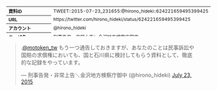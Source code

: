 <table style="font-size: 9pt; width: 610px; margin-bottom: 20px; height: 80px;">
<tbody>
    <tr>
        <th align=left>資料ID</th>
        <td align=left>TWEET::2015-07-23_231655:@hirono_hideki::624221659495399425</td>
    </tr>
    <tr>
        <th align=left>URL</th>
        <td align=left>https://twitter.com/hirono_hideki/status/624221659495399425</td>
    </tr>
    <tr>
        <th align=left>アカウント</th>
        <td align=left>@hirono_hideki</td>
    </tr>
    <tr>
        <th align=left>ユーザ名</th>
        <td align=left>刑事告発・非常上告＼金沢地方検察庁御中</td>
    </tr>
    <tr>
        <th align=left>ツイートの記録日時</th>
        <td align=left>created_at 2022-08-24_1424</td>
    </tr>
</tbody>
</table>
<blockquote class="twitter-tweet" data-width="450"  data-lang="ja"><p lang="ja" dir="ltr">.<a href="https://twitter.com/motoken_tw?ref_src=twsrc%5Etfw">@motoken_tw</a> もう一つ通告しておきますが、あなたのことは民事訴訟や国賠の求償権においても、国と石川県に検討してもらう資料として、徹底的な記録をやっています。</p>&mdash; 刑事告発・非常上告＼金沢地方検察庁御中 (@hirono_hideki) <a href="https://twitter.com/hirono_hideki/status/624221659495399425?ref_src=twsrc%5Etfw">July 23, 2015</a></blockquote>
<script async src="https://platform.twitter.com/widgets.js" charset="utf-8"></script>


